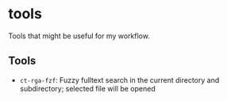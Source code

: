 # tools

Tools that might be useful for my workflow.

## Tools
- `ct-rga-fzf`: Fuzzy fulltext search in the current directory and subdirectory; selected file will be opened
